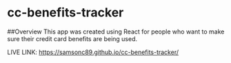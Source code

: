 # cc-benefits-tracker

##Overview
This app was created using React for people who want to make sure their credit card benefits are being used.

LIVE LINK: https://samsonc89.github.io/cc-benefits-tracker/


